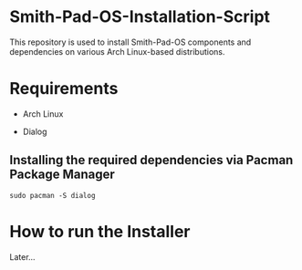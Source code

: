 # Smith-Pad-OS-Installation-Script
This repository is used to install Smith-Pad-OS components and dependencies on various Arch Linux-based distributions.


# Requirements

* Arch Linux

* Dialog 



##  Installing the required dependencies via Pacman Package Manager

```shell 
sudo pacman -S dialog 
```

# How to run the Installer

Later...
